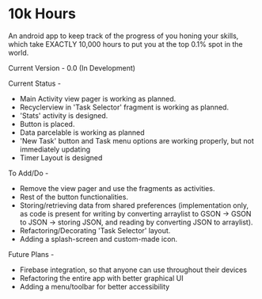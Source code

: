 # 10k Hours
An android app to keep track of the progress of you honing your skills, which take EXACTLY 10,000 hours to put you at the top 0.1% spot in the world.

Current Version - 0.0 (In Development)

Current Status - 
* Main Activity view pager is working as planned.
* Recyclerview in 'Task Selector' fragment is working as planned.
* 'Stats' activity is designed.
* Button is placed.
* Data parcelable is working as planned
* 'New Task' button and Task menu options are working properly, but not immediately updating
* Timer Layout is designed 

                 
To Add/Do - 
* Remove the view pager and use the fragments as activities.
* Rest of the button functionalities.
* Storing/retrieving data from shared preferences (implementation only, as code is present for writing by converting arraylist to GSON -> GSON to JSON -> storing JSON, and reading by converting JSON to arraylist).
* Refactoring/Decorating 'Task Selector' layout.
* Adding a splash-screen and custom-made icon.

            
Future Plans - 
* Firebase integration, so that anyone can use throughout their devices
* Refactoring the entire app with better graphical UI
* Adding a menu/toolbar for better accessibility
            
